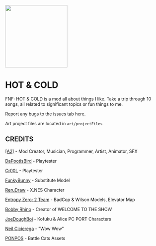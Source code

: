 <img src="https://github.com/user-attachments/assets/47dbd17c-aca8-4d81-8ca7-86180d37530e" width="200">

# HOT & COLD

FNF: HOT & COLD is a mod all about things I like. Take a trip through 10 songs, all related to significant topics or fun things to me.

Report any bugs to the issues tab here.

Art project files are located in `art/projectFiles`

## CREDITS

[[A2]](https://a2source.github.io) - Mod Creator, Musician, Programmer, Artist, Animator, SFX

[DaPootisBird](https://twitter.com/dapotisbird) - Playtester

[Cr00L](https://twitter.com/Cr00L_Games) - Playtester

[FunkyBunny](https://twitter.com/funkiestbunny) - Substitute Model

[ReruDraw](https://twitter.com/rerudrawww) - X.NES Character


[Entropy Zero: 2 Team](https://twitter.com/breadmans_maps) - BadCop & Wilson Models, Elevator Map

[Bobby Rhino](https://www.youtube.com/@WELCOMETOTHESHOW1) - Creator of WELCOME TO THE SHOW

[JoeDoughBoi](https://twitter.com/losermakesgames) - Kofuku & Alice PC PORT Characters

[Neil Cicierega](http://neilcic.com) - "Wow Wow"


[PONPOS](https://twitter.com/PONOS_EN) - Battle Cats Assets
